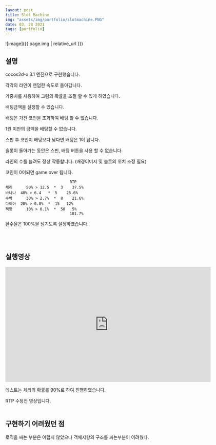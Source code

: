 ```yaml
---
layout: post
title: Slot Machine
img: "assets/img/portfolio/slotmachine.PNG"
date: 03, 28 2021
tags: [portfolio]
---
```


![image]({{ page.img | relative_url }})

## 설명

cocos2d-x 3.1 엔진으로 구현했습니다.

각각의 라인이 랜덤한 속도로 돌아갑니다.

가중치를 사용하여 그림의 확률을 조절 할 수 있게 하였습니다.

배팅금액을 설정할 수 있습니다.

배팅은 가진 코인을 초과하여 배팅 할 수 없습니다.

1원 미만의 금액을 배팅할 수 없습니다.

스핀 후 코인이 배팅보다 낮다면 배팅은 1이 됩니다.

슬롯이 돌아가는 동안은 스핀, 배팅 버튼을 사용 할 수 없습니다.

라인의 수를 늘려도 정상 작동합니다. (배경이미지 및 슬롯의 위치 조정 필요)

코인이 0이되면 game over 됩니다.

                                RTP
    체리   	50% > 12.5  *  3    37.5%
    바나나  40% > 6.4   *  5    25.6%
    수박   	30% > 2.7%  *  8    21.6%
    다이아  20% > 0.8%  *  15   12% 
    잭팟   	10% > 0.1%  *  50   5%
                                101.7%

환수율은 100%을 넘기도록 설정하였습니다.

<br/>
<br/>

## 실행영상 
<iframe width="640" height="360" src="https://www.youtube.com/embed/VdgkVyaskpo" frameborder="0" gesture="media" allowfullscreen=""></iframe>

테스트는 체리의 확률를 90%로 하여 진행하였습니다.

RTP 수정전 영상입니다.
<br/>
<br/>

## 구현하기 어려웠던 점

로직을 짜는 부분은 어렵지 않았으나 객체지향의 구조를 짜는부분이 어려웠다. 
